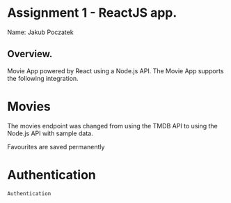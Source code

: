 # Assignment 1 - ReactJS app.

Name: Jakub Poczatek

## Overview.

Movie App powered by React using a Node.js API.
The Movie App supports the following integration. 

Movies
=============== 
The movies endpoint was changed from using the TMDB API to using the Node.js API with sample data. 

Favourites are saved permanently 

Authentication
==============
    Authentication 